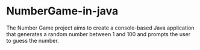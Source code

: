 # NumberGame-in-java
The Number Game project aims to create a console-based Java application that generates a random number between 1 and 100 and prompts the user to guess the number. 
